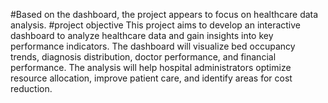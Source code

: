 #Based on the dashboard, the project appears to focus on healthcare data analysis.
#project objective
This project aims to develop an interactive dashboard to analyze healthcare data and gain insights into key performance indicators. The dashboard will visualize bed occupancy trends,
diagnosis distribution, doctor performance, and financial performance. The analysis will help hospital administrators optimize resource allocation, improve patient care, and identify areas
for cost reduction.
